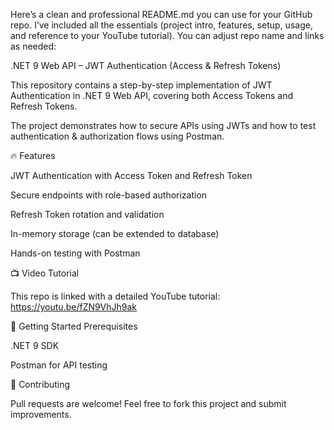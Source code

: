 Here’s a clean and professional README.md you can use for your GitHub repo. I’ve included all the essentials (project intro, features, setup, usage, and reference to your YouTube tutorial). You can adjust repo name and links as needed:

.NET 9 Web API – JWT Authentication (Access & Refresh Tokens)

This repository contains a step-by-step implementation of JWT Authentication in .NET 9 Web API, covering both Access Tokens and Refresh Tokens.

The project demonstrates how to secure APIs using JWTs and how to test authentication & authorization flows using Postman.

🔥 Features

JWT Authentication with Access Token and Refresh Token

Secure endpoints with role-based authorization

Refresh Token rotation and validation

In-memory storage (can be extended to database)

Hands-on testing with Postman

📺 Video Tutorial

This repo is linked with a detailed YouTube tutorial:
https://youtu.be/fZN9VhJh9ak

🚀 Getting Started
Prerequisites

.NET 9 SDK

Postman
 for API testing

🤝 Contributing

Pull requests are welcome! Feel free to fork this project and submit improvements.
